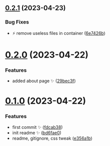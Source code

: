 ## [0.2.1](https://github.com/Wivik/devops-solutions-map/compare/v0.2.0...v0.2.1) (2023-04-23)


### Bug Fixes

* :zap: remove useless files in container ([6e7426b](https://github.com/Wivik/devops-solutions-map/commit/6e7426bc640bd35c971613dbc28fbce0e19a1eeb))



# [0.2.0](https://github.com/Wivik/devops-solutions-map/compare/v0.1.0...v0.2.0) (2023-04-22)


### Features

* added about page :sparkles: ([29bec3f](https://github.com/Wivik/devops-solutions-map/commit/29bec3fa36d6cd801ee99f180a35128a67c146a0))



# [0.1.0](https://github.com/Wivik/devops-solutions-map/compare/fdcab38e43f6d1648bb2680fe9745fc703240372...v0.1.0) (2023-04-22)


### Features

* first commit :sparkles: ([fdcab38](https://github.com/Wivik/devops-solutions-map/commit/fdcab38e43f6d1648bb2680fe9745fc703240372))
* init readme :sparkles: ([bd6fae0](https://github.com/Wivik/devops-solutions-map/commit/bd6fae0d7a1761c3947eacad5a3ac723e6bb35ae))
* readme, gitignore, css tweak ([e356a1b](https://github.com/Wivik/devops-solutions-map/commit/e356a1bd43972132c11fbac756573d798c5183d0))



